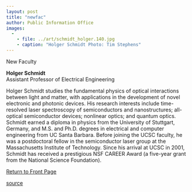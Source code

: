 ```yaml
---
layout: post
title: "newfac"
author: Public Information Office
images:
  -
    - file: ../art/schmidt_holger.140.jpg
    - caption: "Holger Schmidt Photo: Tim Stephens"
---
```


New Faculty

**Holger Schmidt**  
Assistant Professor of Electrical Engineering

Holger Schmidt studies the fundamental physics of optical interactions between light and matter, with applications in the development of novel electronic and photonic devices. His research interests include time-resolved laser spectroscopy of semiconductors and nanostructures; all-optical semiconductor devices; nonlinear optics; and quantum optics. Schmidt earned a diploma in physics from the University of Stuttgart, Germany, and M.S. and Ph.D. degrees in electrical and computer engineering from UC Santa Barbara. Before joining the UCSC faculty, he was a postdoctoral fellow in the semiconductor laser group at the Massachusetts Institute of Technology. Since his arrival at UCSC in 2001, Schmidt has received a prestigious NSF CAREER Award (a five-year grant from the National Science Foundation).

[Return to Front Page][1]

[1]: http://currents.ucsc.edu/

[source](http://www1.ucsc.edu/currents/02-03/08-05/newfac.html "Permalink to newfac")
